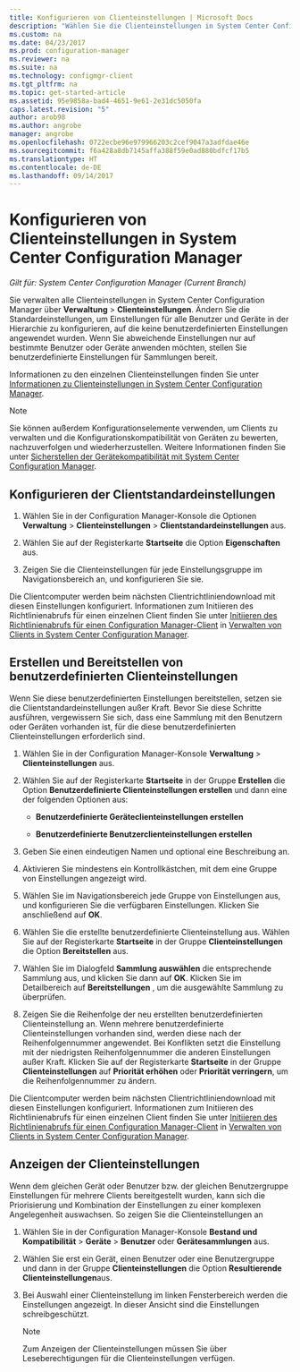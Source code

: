 ```yaml
---
title: Konfigurieren von Clienteinstellungen | Microsoft Docs
description: "Wählen Sie die Clienteinstellungen in System Center Configuration Manager aus."
ms.custom: na
ms.date: 04/23/2017
ms.prod: configuration-manager
ms.reviewer: na
ms.suite: na
ms.technology: configmgr-client
ms.tgt_pltfrm: na
ms.topic: get-started-article
ms.assetid: 95e9858a-bad4-4651-9e61-2e31dc5050fa
caps.latest.revision: "5"
author: arob98
ms.author: angrobe
manager: angrobe
ms.openlocfilehash: 0722ecbe96e979966203c2cef9047a3adfdae46e
ms.sourcegitcommit: f6a428a8db7145affa388f59e0ad880bdfcf17b5
ms.translationtype: HT
ms.contentlocale: de-DE
ms.lasthandoff: 09/14/2017
---
```

# <a name="how-to-configure-client-settings-in-system-center-configuration-manager"></a>Konfigurieren von Clienteinstellungen in System Center Configuration Manager

*Gilt für: System Center Configuration Manager (Current Branch)*

Sie verwalten alle Clienteinstellungen in System Center Configuration Manager über **Verwaltung** > **Clienteinstellungen**. Ändern Sie die Standardeinstellungen, um Einstellungen für alle Benutzer und Geräte in der Hierarchie zu konfigurieren, auf die keine benutzerdefinierten Einstellungen angewendet wurden. Wenn Sie abweichende Einstellungen nur auf bestimmte Benutzer oder Geräte anwenden möchten, stellen Sie benutzerdefinierte Einstellungen für Sammlungen bereit.  

Informationen zu den einzelnen Clienteinstellungen finden Sie unter [Informationen zu Clienteinstellungen in System Center Configuration Manager](../../../core/clients/deploy/about-client-settings.md).

> [!NOTE]  
>  Sie können außerdem Konfigurationselemente verwenden, um Clients zu verwalten und die Konfigurationskompatibilität von Geräten zu bewerten, nachzuverfolgen und wiederherzustellen. Weitere Informationen finden Sie unter [Sicherstellen der Gerätekompatibilität mit System Center Configuration Manager](../../../compliance/understand/ensure-device-compliance.md).  

##  <a name="configure-the-default-client-settings"></a>Konfigurieren der Clientstandardeinstellungen    

1.  Wählen Sie in der Configuration Manager-Konsole die Optionen **Verwaltung** > **Clienteinstellungen** > **Clientstandardeinstellungen** aus.  

3.  Wählen Sie auf der Registerkarte **Startseite** die Option **Eigenschaften** aus.  

4.  Zeigen Sie die Clienteinstellungen für jede Einstellungsgruppe im Navigationsbereich an, und konfigurieren Sie sie.  

 Die Clientcomputer werden beim nächsten Clientrichtliniendownload mit diesen Einstellungen konfiguriert. Informationen zum Initiieren des Richtlinienabrufs für einen einzelnen Client finden Sie unter [Initiieren des Richtlinienabrufs für einen Configuration Manager-Client](../../../core/clients/manage/manage-clients.md#BKMK_PolicyRetrieval) in [Verwalten von Clients in System Center Configuration Manager](../../../core/clients/manage/manage-clients.md).  

##  <a name="create-and-deploy-custom-client-settings"></a>Erstellen und Bereitstellen von benutzerdefinierten Clienteinstellungen  
Wenn Sie diese benutzerdefinierten Einstellungen bereitstellen, setzen sie die Clientstandardeinstellungen außer Kraft. Bevor Sie diese Schritte ausführen, vergewissern Sie sich, dass eine Sammlung mit den Benutzern oder Geräten vorhanden ist, für die diese benutzerdefinierten Clienteinstellungen erforderlich sind.  

1.  Wählen Sie in der Configuration Manager-Konsole **Verwaltung** > **Clienteinstellungen** aus.  

3.  Wählen Sie auf der Registerkarte **Startseite** in der Gruppe **Erstellen** die Option **Benutzerdefinierte Clienteinstellungen erstellen** und dann eine der folgenden Optionen aus:  

    -   **Benutzerdefinierte Geräteclienteinstellungen erstellen**  

    -   **Benutzerdefinierte Benutzerclienteinstellungen erstellen**  

4.  Geben Sie einen eindeutigen Namen und optional eine Beschreibung an.  

5.  Aktivieren Sie mindestens ein Kontrollkästchen, mit dem eine Gruppe von Einstellungen angezeigt wird.  

6.  Wählen Sie im Navigationsbereich jede Gruppe von Einstellungen aus, und konfigurieren Sie die verfügbaren Einstellungen. Klicken Sie anschließend auf **OK**.   

8.  Wählen Sie die erstellte benutzerdefinierte Clienteinstellung aus. Wählen Sie auf der Registerkarte **Startseite** in der Gruppe **Clienteinstellungen** die Option **Bereitstellen** aus.  

9. Wählen Sie im Dialogfeld **Sammlung auswählen** die entsprechende Sammlung aus, und klicken Sie dann auf **OK**. Klicken Sie im Detailbereich auf **Bereitstellungen** , um die ausgewählte Sammlung zu überprüfen.  

10. Zeigen Sie die Reihenfolge der neu erstellten benutzerdefinierten Clienteinstellung an. Wenn mehrere benutzerdefinierte Clienteinstellungen vorhanden sind, werden diese nach der Reihenfolgennummer angewendet. Bei Konflikten setzt die Einstellung mit der niedrigsten Reihenfolgennummer die anderen Einstellungen außer Kraft. Klicken Sie auf der Registerkarte **Startseite** in der Gruppe **Clienteinstellungen** auf **Priorität erhöhen** oder **Priorität verringern**, um die Reihenfolgennummer zu ändern.  

 Die Clientcomputer werden beim nächsten Clientrichtliniendownload mit diesen Einstellungen konfiguriert. Informationen zum Initiieren des Richtlinienabrufs für einen einzelnen Client finden Sie unter [Initiieren des Richtlinienabrufs für einen Configuration Manager-Client](../../../core/clients/manage/manage-clients.md#BKMK_PolicyRetrieval) in [Verwalten von Clients in System Center Configuration Manager](../../../core/clients/manage/manage-clients.md).  

##  <a name="view-client-settings"></a>Anzeigen der Clienteinstellungen  
 Wenn dem gleichen Gerät oder Benutzer bzw. der gleichen Benutzergruppe Einstellungen für mehrere Clients bereitgestellt wurden, kann sich die Priorisierung und Kombination der Einstellungen zu einer komplexen Angelegenheit auswachsen. So zeigen Sie die Clienteinstellungen an  

1.  Wählen Sie in der Configuration Manager-Konsole **Bestand und Kompatibilität** > **Geräte** > **Benutzer** oder **Gerätesammlungen** aus.  

3.  Wählen Sie erst ein Gerät, einen Benutzer oder eine Benutzergruppe und dann in der Gruppe **Clienteinstellungen** die Option **Resultierende Clienteinstellungen**aus.  

4.  Bei Auswahl einer Clienteinstellung im linken Fensterbereich werden die Einstellungen angezeigt. In dieser Ansicht sind die Einstellungen schreibgeschützt. 

    > [!NOTE]  
    >  Zum Anzeigen der Clienteinstellungen müssen Sie über Leseberechtigungen für die Clienteinstellungen verfügen.  

    